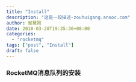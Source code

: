 ```yaml
---
title: "Install"
description: "这是一段描述-zouhuigang.anooc.com"
author: 邹慧刚
date: 2018-03-28T19:35:36+08:00
categories:
  - "rocketmq"
tags: ["post", "Install"]
draft: false
---
```



### RocketMQ消息队列的安装


